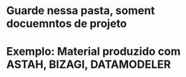 # Guarde nessa pasta, soment docuemntos de projeto
# Exemplo: Material produzido com ASTAH, BIZAGI, DATAMODELER
